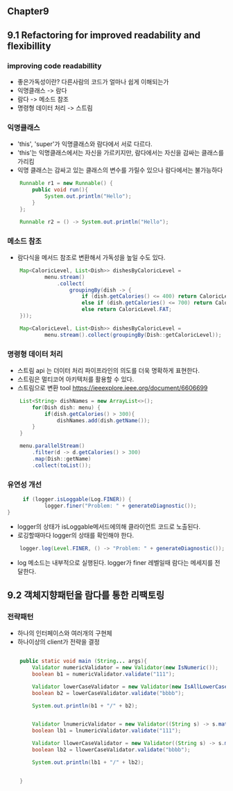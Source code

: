 ## Chapter9

## 9.1 Refactoring for improved readability and flexibillity

### improving code readabillity

- 좋은가독성이란? 다른사람의 코드가 얼마나 쉽게 이해되는가
- 익명클래스 -> 람다
- 람다 -> 메소드 참조
- 명령형 데이터 처리 -> 스트림

### 익명클래스
- 'this', 'super'가 익명클래스와 람다에서 서로 다르다. 
- 'this'는 익명클래스에서는 자신을 가르키지만, 람다에서는 자신을 감싸는 클래스를 가리킴
- 익명 클래스는 감싸고 있는 클래스의 변수를 가릴수 있으나 람다에서는 불가능하다

```java
    Runnable r1 = new Runnable() {
        public void run(){
            System.out.println("Hello");
        }
    };

    Runnable r2 = () -> System.out.println("Hello");

```


### 메소드 참조 
- 람다식을 메서드 참조로 변환해서 가독성을 높일 수도 있다. 
```java
    Map<CaloricLevel, List<Dish>> dishesByCaloricLevel =
            menu.stream()
                .collect(
                    groupingBy(dish -> {
                        if (dish.getCalories() <= 400) return CaloricLevel.DIET;
                        else if (dish.getCalories() <= 700) return CaloricLevel.NORMAL;
                        else return CaloricLevel.FAT;
    }));

    Map<CaloricLevel, List<Dish>> dishesByCaloricLevel =
            menu.stream().collect(groupingBy(Dish::getCaloricLevel));

```

### 명령형 데이터 처리

- 스트림 api 는 더이터 처리 파이프라인의 의도를 더욱 명확하게 표현한다. 
- 스트림은 멀티코어 아키텍처를 활용할 수 있다. 
- 스트림으로 변환 tool https://ieeexplore.ieee.org/document/6606699


```java
    List<String> dishNames = new ArrayList<>();
        for(Dish dish: menu) {
            if(dish.getCalories() > 300){
                dishNames.add(dish.getName());
        }
    }

    menu.parallelStream()
        .filter(d -> d.getCalories() > 300)
        .map(Dish::getName)
        .collect(toList());

```

### 유연성 개선
```java
     if (logger.isLoggable(Log.FINER)) {
            logger.finer("Problem: " + generateDiagnostic());
}
```
- logger의 상태가 isLoggable메서드에의해 클라이언트 코드로 노출된다. 
- 로깅할때마다 logger의 상태를 확인해야 한다. 

```java
    logger.log(Level.FINER, () -> "Problem: " + generateDiagnostic());
```
- log 메소드는 내부적으로 실행된다. logger가 finer 레벨일때 람다는 메세지를 전달한다. 


## 9.2 객체지향패턴을 람다를 통한 리팩토링

### 전략패턴 

- 하나의 인터페이스와 여러개의 구현체 
- 하나이상의 client가 전략을 결정

```java

    public static void main (String... args){
        Validator numericValidator = new Validator(new IsNumeric());
        boolean b1 = numericValidator.validate("111");

        Validator lowerCaseValidator = new Validator(new IsAllLowerCase());
        boolean b2 = lowerCaseValidator.validate("bbbb");

        System.out.println(b1 + "/" + b2);


        Validator lnumericValidator = new Validator((String s) -> s.matches("\\d+"));
        boolean lb1 = lnumericValidator.validate("111");

        Validator llowerCaseValidator = new Validator((String s) -> s.matches("[a-z]+"));
        boolean lb2 = llowerCaseValidator.validate("bbbb");

        System.out.println(lb1 + "/" + lb2);


    }
```
